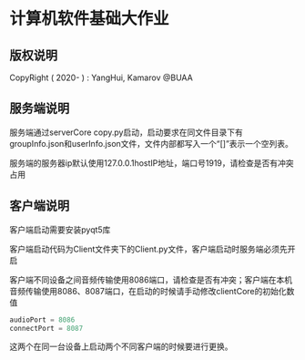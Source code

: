 # 计算机软件基础大作业

## 版权说明

CopyRight ( 2020- ) : YangHui, Kamarov  @BUAA

## 服务端说明

服务端通过serverCore copy.py启动，启动要求在同文件目录下有groupInfo.json和userInfo.json文件，文件内部都写入一个“[]”表示一个空列表。

服务端的服务器ip默认使用127.0.0.1hostIP地址，端口号1919，请检查是否有冲突占用

## 客户端说明

客户端启动需要安装pyqt5库

客户端启动代码为Client文件夹下的Client.py文件，客户端启动时服务端必须先开启

客户端不同设备之间音频传输使用8086端口，请检查是否有冲突；客户端在本机音频传输使用8086、8087端口，在启动的时候请手动修改clientCore的初始化数值

~~~python
audioPort = 8086
connectPort = 8087
~~~

这两个在同一台设备上启动两个不同客户端的时候要进行更换。